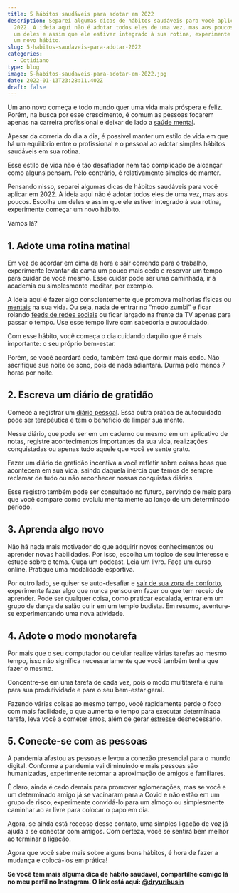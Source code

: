 ```yaml
---
title: 5 hábitos saudáveis para adotar em 2022
description: Separei algumas dicas de hábitos saudáveis para você aplicar em
  2022. A ideia aqui não é adotar todos eles de uma vez, mas aos poucos. Escolha
  um deles e assim que ele estiver integrado à sua rotina, experimente começar
  um novo hábito.
slug: 5-habitos-saudaveis-para-adotar-2022
categories:
  - Cotidiano
type: blog
image: 5-habitos-saudaveis-para-adotar-em-2022.jpg
date: 2022-01-13T23:28:11.402Z
draft: false
---
```


Um ano novo começa e todo mundo quer uma vida mais próspera e feliz. Porém, na busca por esse crescimento, é comum as pessoas focarem apenas na carreira profissional e deixar de lado a [saúde mental](https://yuribusin.com.br/7-habitos-boa-saude-mental/).

Apesar da correria do dia a dia, é possível manter um estilo de vida em que há um equilíbrio entre o profissional e o pessoal ao adotar simples hábitos saudáveis em sua rotina.

Esse estilo de vida não é tão desafiador nem tão complicado de alcançar como alguns pensam. Pelo contrário, é relativamente simples de manter.

Pensando nisso, separei algumas dicas de hábitos saudáveis para você aplicar em 2022. A ideia aqui não é adotar todos eles de uma vez, mas aos poucos. Escolha um deles e assim que ele estiver integrado à sua rotina, experimente começar um novo hábito.

Vamos lá?

## 1. Adote uma rotina matinal

Em vez de acordar em cima da hora e sair correndo para o trabalho, experimente levantar da cama um pouco mais cedo e reservar um tempo para cuidar de você mesmo. Esse cuidar pode ser uma caminhada, ir à academia ou simplesmente meditar, por exemplo.

A ideia aqui é fazer algo conscientemente que promova melhorias físicas ou [mentais](https://yuribusin.com.br/investir-saude-mental/) na sua vida. Ou seja, nada de entrar no “modo zumbi” e ficar rolando [feeds de redes sociais](https://yuribusin.com.br/como-as-redes-sociais-podem-deixar-ansioso/) ou ficar largado na frente da TV apenas para passar o tempo. Use esse tempo livre com sabedoria e autocuidado.

Com esse hábito, você começa o dia cuidando daquilo que é mais importante: o seu próprio bem-estar.

Porém, se você acordará cedo, também terá que dormir mais cedo. Não sacrifique sua noite de sono, pois de nada adiantará. Durma pelo menos 7 horas por noite.

## 2. Escreva um diário de gratidão

Comece a registrar um [diário pessoal](https://yuribusin.com.br/o-poder-da-reflexao-diaria/). Essa outra prática de autocuidado pode ser terapêutica e tem o benefício de limpar sua mente.

Nesse diário, que pode ser em um caderno ou mesmo em um aplicativo de notas, registre acontecimentos importantes da sua vida, realizações conquistadas ou apenas tudo aquele que você se sente grato.

Fazer um diário de gratidão incentiva a você refletir sobre coisas boas que acontecem em sua vida, saindo daquela inércia que temos de sempre reclamar de tudo ou não reconhecer nossas conquistas diárias.

Esse registro também pode ser consultado no futuro, servindo de meio para que você compare como evoluiu mentalmente ao longo de um determinado período.

## 3. Aprenda algo novo

Não há nada mais motivador do que adquirir novos conhecimentos ou aprender novas habilidades. Por isso, escolha um tópico de seu interesse e estude sobre o tema. Ouça um podcast. Leia um livro. Faça um curso online. Pratique uma modalidade esportiva.

Por outro lado, se quiser se auto-desafiar e [sair de sua zona de conforto](https://yuribusin.com.br/voce-e-uma-pessoa-acomodada-dicas-para-sair-da-zona-de-conforto/), experimente fazer algo que nunca pensou em fazer ou que tem receio de aprender. Pode ser qualquer coisa, como praticar escalada, entrar em um grupo de dança de salão ou ir em um templo budista. Em resumo, aventure-se experimentando uma nova atividade.

## 4. Adote o modo monotarefa

Por mais que o seu computador ou celular realize várias tarefas ao mesmo tempo, isso não significa necessariamente que você também tenha que fazer o mesmo.

Concentre-se em uma tarefa de cada vez, pois o modo multitarefa é ruim para sua produtividade e para o seu bem-estar geral.

Fazendo várias coisas ao mesmo tempo, você rapidamente perde o foco com mais facilidade, o que aumenta o tempo para executar determinada tarefa, leva você a cometer erros, além de gerar [estresse](https://yuribusin.com.br/5-maneiras-de-se-controlar-o-estresse/) desnecessário.

## 5. Conecte-se com as pessoas

A pandemia afastou as pessoas e levou a conexão presencial para o mundo digital. Conforme a pandemia vai diminuindo e mais pessoas são humanizadas, experimente retomar a aproximação de amigos e familiares.

É claro, ainda é cedo demais para promover aglomerações, mas se você e um determinado amigo já se vacinaram para a Covid e não estão em um grupo de risco, experimente convidá-lo para um almoço ou simplesmente caminhar ao ar livre para colocar o papo em dia.

Agora, se ainda está receoso desse contato, uma simples ligação de voz já ajuda a se conectar com amigos. Com certeza, você se sentirá bem melhor ao terminar a ligação.

Agora que você sabe mais sobre alguns bons hábitos, é hora de fazer a mudança e colocá-los em prática!

**Se você tem mais alguma dica de hábito saudável, compartilhe comigo lá no meu perfil no Instagram. O link está aqui: [@dryuribusin](https://www.instagram.com/dryuribusin/)**

<!--EndFragment-->
